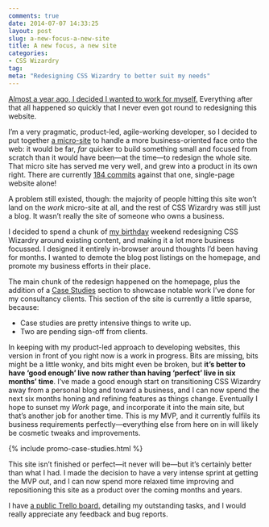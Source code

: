 ```yaml
---
comments: true
date: 2014-07-07 14:33:25
layout: post
slug: a-new-focus-a-new-site
title: A new focus, a new site
categories:
- CSS Wizardry
tag:
meta: "Redesigning CSS Wizardry to better suit my needs"
---
```


[Almost a year ago, I decided I wanted to work for
myself.](http://csswizardry.com/2013/07/make-it-count/) Everything after that
all happened so quickly that I never even got round to redesigning this website.

I’m a very pragmatic, product-led, agile-working developer, so I decided to put
together [a micro-site](http://csswizardry.com/work/) to handle a more
business-oriented face onto the web: it would be far, _far_ quicker to build
something small and focused from scratch than it would have been—at the time—to
redesign the whole site. That micro site has served me very well, and grew into
a product in its own right. There are currently [184
commits](https://github.com/csswizardry/work) against that one, single-page
website alone!

A problem still existed, though: the majority of people hitting this site won’t
land on the <i>work</i> micro-site at all, and the rest of CSS Wizardry was
still just a blog. It wasn’t really the site of someone who owns a business.

I decided to spend a chunk of [my
birthday](http://www.wolframalpha.com/input/?i=4+July) weekend redesigning CSS
Wizardry around existing content, and making it a lot more business focussed. I
designed it entirely in-browser around thoughts I’d been having for months. I
wanted to demote the blog post listings on the homepage, and promote my business
efforts in their place.

The main chunk of the redesign happened on the homepage, plus the addition of a
[Case Studies](/case-studies/) section to showcase notable work I’ve done for my
consultancy clients. This section of the site is currently a little sparse,
because:

* Case studies are pretty intensive things to write up.
* Two are pending sign-off from clients.

In keeping with my product-led approach to developing websites, this version in
front of you right now is a work in progress. Bits are missing, bits might be a
little wonky, and bits might even be broken, but **it’s better to have ‘good
enough’ live now rather than having ‘perfect’ live in six months’ time**. I’ve
made a good enough start on transitioning CSS Wizardry away from a personal blog
and toward a business, and I can now spend the next six months honing and
refining features as things change. Eventually I hope to sunset my <i>Work</i>
page, and incorporate it into the main site, but that’s another job for another
time. This is my MVP, and it currently fulfils its business requirements
perfectly—everything else from here on in will likely be cosmetic tweaks and
improvements.

{% include promo-case-studies.html %}

This site isn’t finished or perfect—it never will be—but it’s certainly better
than what I had. I made the decision to have a very intense sprint at getting
the MVP out, and I can now spend more relaxed time improving and repositioning
this site as a product over the coming months and years.

I have [a public Trello board.](https://trello.com/b/5vYEHwrP/csswizardry-com)
detailing my outstanding tasks, and I would really appreciate any feedback and
bug reports.
